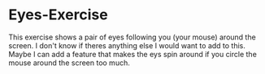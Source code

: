 # Eyes-Exercise

This exercise shows a pair of eyes following you (your mouse) around the screen. I don't know if theres anything else I would want to add to this. Maybe I can add a feature that makes the eys spin around if you circle the mouse around the screen too much. 
